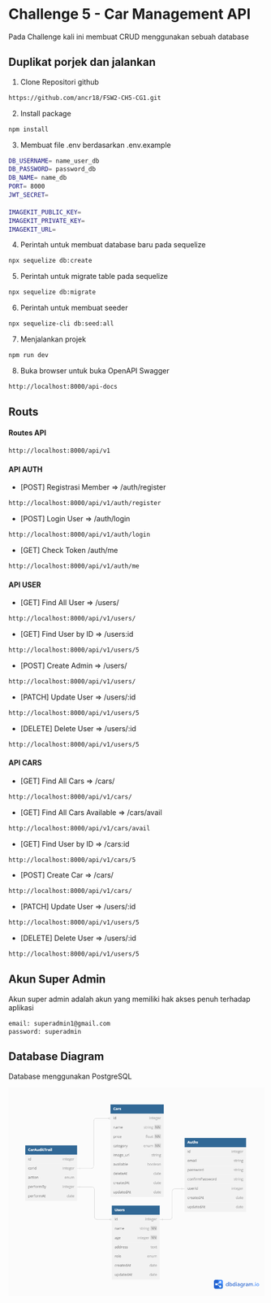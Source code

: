 # Challenge 5 - Car Management API

Pada Challenge kali ini membuat CRUD menggunakan sebuah database

## Duplikat porjek dan jalankan

1. Clone Repositori github

```bash
https://github.com/ancr18/FSW2-CH5-CG1.git
```

2. Install package

```bash
npm install
```

3. Membuat file .env berdasarkan .env.example

```bash
DB_USERNAME= name_user_db
DB_PASSWORD= password_db
DB_NAME= name_db
PORT= 8000
JWT_SECRET=

IMAGEKIT_PUBLIC_KEY=
IMAGEKIT_PRIVATE_KEY=
IMAGEKIT_URL=
```

4. Perintah untuk membuat database baru pada sequelize

```bash
npx sequelize db:create
```

5. Perintah untuk migrate table pada sequelize

```bash
npx sequelize db:migrate
```

6. Perintah untuk membuat seeder

```bash
npx sequelize-cli db:seed:all
```

7. Menjalankan projek

```bash
npm run dev
```

8. Buka browser untuk buka OpenAPI Swagger

```bash
http://localhost:8000/api-docs
```

## Routs

#### Routes API

```bash
http://localhost:8000/api/v1
```

#### API AUTH

- [POST] Registrasi Member => /auth/register

```bash
http://localhost:8000/api/v1/auth/register
```

- [POST] Login User => /auth/login

```bash
http://localhost:8000/api/v1/auth/login
```

- [GET] Check Token /auth/me

```bash
http://localhost:8000/api/v1/auth/me
```

#### API USER

- [GET] Find All User => /users/

```bash
http://localhost:8000/api/v1/users/
```

- [GET] Find User by ID => /users:id

```bash
http://localhost:8000/api/v1/users/5
```

- [POST] Create Admin => /users/

```bash
http://localhost:8000/api/v1/users/
```

- [PATCH] Update User => /users/:id

```bash
http://localhost:8000/api/v1/users/5
```

- [DELETE] Delete User => /users/:id

```bash
http://localhost:8000/api/v1/users/5
```

#### API CARS

- [GET] Find All Cars => /cars/

```bash
http://localhost:8000/api/v1/cars/
```

- [GET] Find All Cars Available => /cars/avail

```bash
http://localhost:8000/api/v1/cars/avail
```

- [GET] Find User by ID => /cars:id

```bash
http://localhost:8000/api/v1/cars/5
```

- [POST] Create Car => /cars/

```bash
http://localhost:8000/api/v1/cars/
```

- [PATCH] Update User => /users/:id

```bash
http://localhost:8000/api/v1/users/5
```

- [DELETE] Delete User => /users/:id

```bash
http://localhost:8000/api/v1/users/5
```

## Akun Super Admin

Akun super admin adalah akun yang memiliki hak akses penuh terhadap aplikasi

```
email: superadmin1@gmail.com
password: superadmin
```

## Database Diagram

Database menggunakan PostgreSQL

![[Database]](public/img/db-diagram.png)
